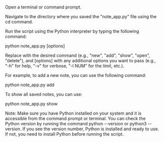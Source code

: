 Open a terminal or command prompt.

Navigate to the directory where you saved the "note_app.py" file using the cd command.

Run the script using the Python interpreter by typing the following command:

python note_app.py <command> [options]

Replace <command> with the desired command (e.g., "new", "add", "show", "open", "delete"), and [options] with any additional options you want to pass (e.g., "-h" for help, "-v" for verbose, "-l NUM" for the limit, etc.).

For example, to add a new note, you can use the following command:


python note_app.py add

To show all saved notes, you can use:

python note_app.py show

Note: Make sure you have Python installed on your system and it is accessible from the command prompt or terminal. You can check the Python version by running the command python --version or python3 --version. If you see the version number, Python is installed and ready to use. If not, you need to install Python before running the script.

